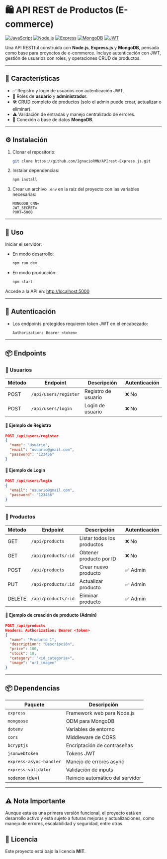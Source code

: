 # 🛍️ API REST de Productos (E-commerce)

[![JavaScript](https://img.shields.io/badge/JavaScript-F7DF1E?style=for-the-badge&logo=javascript&logoColor=black)](https://developer.mozilla.org/es/docs/Web/JavaScript)
[![Node.js](https://img.shields.io/badge/Node.js-339933?style=for-the-badge&logo=node.js&logoColor=white)](https://nodejs.org/)
[![Express](https://img.shields.io/badge/Express.js-000000?style=for-the-badge&logo=express&logoColor=white)](https://expressjs.com/)
[![MongoDB](https://img.shields.io/badge/MongoDB-47A248?style=for-the-badge&logo=mongodb&logoColor=white)](https://www.mongodb.com/)
[![JWT](https://img.shields.io/badge/JWT-black?style=for-the-badge&logo=JSON%20web%20tokens)](https://jwt.io/)


Una API RESTful construida con **Node.js**, **Express.js** y **MongoDB**, pensada como base para proyectos de e-commerce. Incluye autenticación con JWT, gestión de usuarios con roles, y operaciones CRUD de productos.

---

## 🚀 Características

- ✅ Registro y login de usuarios con autenticación JWT.
- 🔐 Roles de **usuario** y **administrador**.
- 🛠️ CRUD completo de productos (solo el admin puede crear, actualizar o eliminar).
- ⚠️ Validación de entradas y manejo centralizado de errores.
- 💾 Conexión a base de datos **MongoDB**.

---

## ⚙️ Instalación

1. Clonar el repositorio:
   ```bash
   git clone https://github.com/IgnacioRMN/APIrest-Express.js.git
   ```

2. Instalar dependencias:
   ```bash
   npm install
   ```

3. Crear un archivo `.env` en la raíz del proyecto con las variables necesarias:
   ```env
   MONGODB_CNN=
   JWT_SECRET=
   PORT=5000
   ```

---

## 🧪 Uso

Iniciar el servidor:

- En modo desarrollo:
  ```bash
  npm run dev
  ```

- En modo producción:
  ```bash
  npm start
  ```

Accede a la API en: [http://localhost:5000](http://localhost:5000)

---

## 🔐 Autenticación

- Los endpoints protegidos requieren token JWT en el encabezado:
  ```
  Authorization: Bearer <token>
  ```

---

## 📦 Endpoints

### 👤 Usuarios

| Método | Endpoint              | Descripción         | Autenticación |
|--------|-----------------------|---------------------|--------------|
| POST   | `/api/users/register` | Registro de usuario | ❌ No        |
| POST   | `/api/users/login`    | Login de usuario    | ❌ No        |

#### 📍 Ejemplo de Registro

```json
POST /api/users/register
{
  "name": "Usuario",
  "email": "usuario@gmail.com",
  "password": "123456"
}
```

#### 📍 Ejemplo de Login

```json
POST /api/users/login
{
  "email": "usuario@gmail.com",
  "password": "123456"
}
```

---

### 🛒 Productos

| Método | Endpoint             | Descripción                | Autenticación |
|--------|----------------------|----------------------------|--------------|
| GET    | `/api/products`      | Listar todos los productos | ❌ No        |
| GET    | `/api/products/:id`  | Obtener producto por ID    | ❌ No        |
| POST   | `/api/products`      | Crear nuevo producto       | ✅ Admin     |
| PUT    | `/api/products/:id`  | Actualizar producto        | ✅ Admin     |
| DELETE | `/api/products/:id`  | Eliminar producto          | ✅ Admin     |

#### 📍 Ejemplo de creación de producto (Admin)

```json
POST /api/products
Headers: Authorization: Bearer <token>
{
  "name": "Producto 1",
  "description": "Descripción",
  "price": 100,
  "stock": 10,
  "category": "<id_categoria>",
  "image": "url_imagen"
}
```

---

## 📦 Dependencias

| Paquete                | Descripción                        |
|------------------------|----------------------------------|
| `express`              | Framework web para Node.js        |
| `mongoose`             | ODM para MongoDB                  |
| `dotenv`               | Variables de entorno              |
| `cors`                 | Middleware de CORS               |
| `bcryptjs`             | Encriptación de contraseñas       |
| `jsonwebtoken`         | Tokens JWT                      |
| `express-async-handler`| Manejo de errores async           |
| `express-validator`    | Validación de inputs             |
| `nodemon` (dev)        | Reinicio automático del servidor |

---

## ⚠️ Nota Importante

Aunque esta es una primera versión funcional, el proyecto está en desarrollo activo y está sujeto a futuras mejoras y actualizaciones, como manejo de errores, escalabilidad y seguridad, entre otras.


## 📄 Licencia

Este proyecto está bajo la licencia **MIT**.
